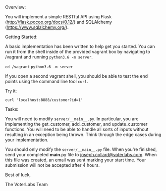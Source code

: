 Overview:

You will implement a simple RESTful API using Flask (http://flask.pocoo.org/docs/0.12/)
and SQLAlchemy (https://www.sqlalchemy.org/).

Getting Started:

A basic implementation has been written to help get you started. You can run it from the
shell inside of the provided vagrant box by navigating to /vagrant and running `python3.6 -m server`.

`cd /vagrant`
`python3.6 -m server`

If you open a second vagrant shell, you should be able to test the end points using the command
line tool `curl`.

Try it:

`curl 'localhost:8888/customer?id=1'`

Tasks:

You will need to modify `server/__main__.py`. In particular, you are implementing the
get_customer, add_customer, and update_customer functions. You will need to be able to handle
all sorts of inputs without resulting in an exception being thrown. Think through the edge
cases during your implementation.

You should only modify the `server/__main__.py` file. When you're finished, send your completed
__main__.py file to joseph.collard@voterlabs.com. When this file was created, an email was sent
marking your start time. Your submission will not be accepted after 4 hours.

Best of luck,

The VoterLabs Team